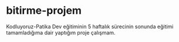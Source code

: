 # bitirme-projem
Kodluyoruz-Patika Dev eğitiminin 5 haftalık sürecinin sonunda eğitimi tamamladığıma dair yaptığım proje çalışmam. 
